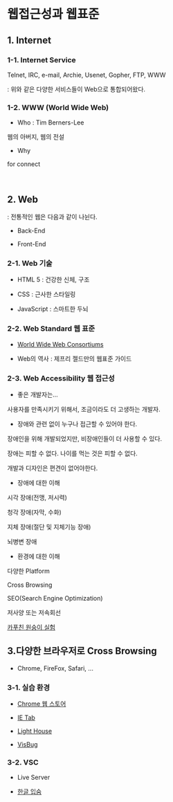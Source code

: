 # 웹접근성과 웹표준

## 1. Internet

### 1-1. Internet Service

Telnet, IRC, e-mail, Archie, Usenet, Gopher, FTP, WWW

: 위와 같은 다양한 서비스들이 Web으로 통합되어왔다.

### 1-2. WWW (World Wide Web)

- Who : Tim Berners-Lee

웹의 아버지, 웹의 전설

- Why

for connect

<br>

## 2. Web

: 전통적인 웹은 다음과 같이 나뉜다.

- Back-End

- Front-End

### 2-1. Web 기술

- HTML 5 : 건강한 신체, 구조

- CSS : 근사한 스타일링

- JavaScript : 스마트한 두뇌

### 2-2. Web Standard 웹 표준

- [World Wide Web Consortiums](https://www.w3.org/)

- Web의 역사 : 제프리 젤드만의 웹표준 가이드

### 2-3. Web Accessibility 웹 접근성

- 좋은 개발자는...

사용자를 만족시키기 위해서, 조금이라도 더 고생하는 개발자.

- 장애와 관련 없이 누구나 접근할 수 있어야 한다.

장애인을 위해 개발되었지만, 비장애인들이 더 사용할 수 있다.

장애는 피할 수 없다. 나이를 먹는 것은 피할 수 없다.

개발과 디자인은 편견이 없어야한다.

- 장애에 대한 이해

시각 장애(전맹, 저시력)

청각 장애(자막, 수화)

지체 장애(절단 및 지체기능 장애)

뇌병변 장애

- 환경에 대한 이해

다양한 Platform

Cross Browsing

SEO(Search Engine Optimization)

저사양 또는 저속회선

[카푸친 원숭이 실험](https://youtu.be/llQSJ6GLNwM)

## 3.다양한 브라우저로 Cross Browsing

- Chrome, FireFox, Safari, ...

### 3-1. 실습 환경

- [Chrome 웹 스토어](https://chrome.google.com/webstore/category/extensions)

- [IE Tab](https://chrome.google.com/webstore/detail/ie-tab/hehijbfgiekmjfkfjpbkbammjbdenadd/related?hl=ko)

- [Light House](https://chrome.google.com/webstore/detail/lighthouse/blipmdconlkpinefehnmjammfjpmpbjk)

- [VisBug](https://chrome.google.com/webstore/detail/visbug/cdockenadnadldjbbgcallicgledbeoc/related?hl=ko)

### 3-2. VSC

- Live Server

- [한글 입숨](http://hangul.thefron.me/)
